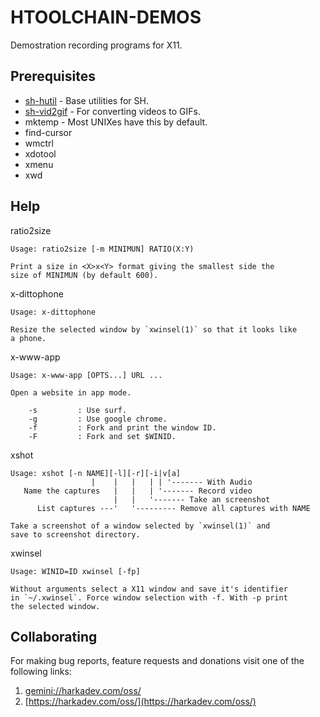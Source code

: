 # HTOOLCHAIN-DEMOS

Demostration recording programs for X11.

## Prerequisites

- [sh-hutil](https://github.com/harkaitz/sh-hutil) - Base utilities for SH.
- [sh-vid2gif](https://github.com/harkaitz/sh-vid2gif) - For converting videos to GIFs.
- mktemp - Most UNIXes have this by default.
- find-cursor
- wmctrl
- xdotool
- xmenu
- xwd

## Help

ratio2size

    Usage: ratio2size [-m MINIMUN] RATIO(X:Y)
    
    Print a size in <X>x<Y> format giving the smallest side the
    size of MINIMUN (by default 600).

x-dittophone

    Usage: x-dittophone
    
    Resize the selected window by `xwinsel(1)` so that it looks like
    a phone.

x-www-app

    Usage: x-www-app [OPTS...] URL ...
    
    Open a website in app mode.
    
        -s         : Use surf.
        -g         : Use google chrome.
        -f         : Fork and print the window ID.
        -F         : Fork and set $WINID.

xshot

    Usage: xshot [-n NAME][-l][-r][-i|v[a]
                      |    |   |   | | '------- With Audio
       Name the captures   |   |   | '------- Record video
                           |   |   '------- Take an screenshot
          List captures ---'   '--------- Remove all captures with NAME
    
    Take a screenshot of a window selected by `xwinsel(1)` and
    save to screenshot directory.

xwinsel

    Usage: WINID=ID xwinsel [-fp]
    
    Without arguments select a X11 window and save it's identifier
    in `~/.xwinsel`. Force window selection with -f. With -p print
    the selected window.

## Collaborating

For making bug reports, feature requests and donations visit
one of the following links:

1. [gemini://harkadev.com/oss/](gemini://harkadev.com/oss/)
2. [https://harkadev.com/oss/](https://harkadev.com/oss/)

